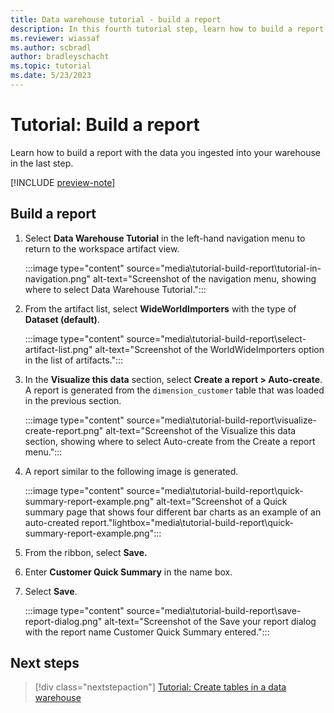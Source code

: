 ```yaml
---
title: Data warehouse tutorial - build a report
description: In this fourth tutorial step, learn how to build a report with the data you ingested into your warehouse in the last step.
ms.reviewer: wiassaf
ms.author: scbradl
author: bradleyschacht
ms.topic: tutorial
ms.date: 5/23/2023
---
```


# Tutorial: Build a report

Learn how to build a report with the data you ingested into your warehouse in the last step.

[!INCLUDE [preview-note](../includes/preview-note.md)]

## Build a report

1. Select **Data Warehouse Tutorial** in the left-hand navigation menu to return to the workspace artifact view.

   :::image type="content" source="media\tutorial-build-report\tutorial-in-navigation.png" alt-text="Screenshot of the navigation menu, showing where to select Data Warehouse Tutorial.":::

1. From the artifact list, select **WideWorldImporters** with the type of **Dataset (default)**.

   :::image type="content" source="media\tutorial-build-report\select-artifact-list.png" alt-text="Screenshot of the WorldWideImporters option in the list of artifacts.":::

1. In the **Visualize this data** section, select **Create a report > Auto-create**. A report is generated from the `dimension_customer` table that was loaded in the previous section.

   :::image type="content" source="media\tutorial-build-report\visualize-create-report.png" alt-text="Screenshot of the Visualize this data section, showing where to select Auto-create from the Create a report menu.":::

1. A report similar to the following image is generated.

   :::image type="content" source="media\tutorial-build-report\quick-summary-report-example.png" alt-text="Screenshot of a Quick summary page that shows four different bar charts as an example of an auto-created report."lightbox="media\tutorial-build-report\quick-summary-report-example.png":::

1. From the ribbon, select **Save.**

1. Enter **Customer Quick Summary** in the name box.

1. Select **Save**.

   :::image type="content" source="media\tutorial-build-report\save-report-dialog.png" alt-text="Screenshot of the Save your report dialog with the report name Customer Quick Summary entered.":::

## Next steps

> [!div class="nextstepaction"]
> [Tutorial: Create tables in a data warehouse](tutorial-create-tables.md)
